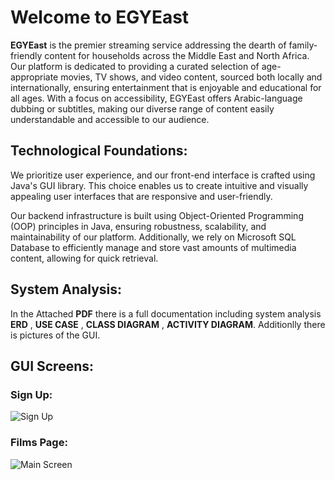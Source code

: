 # Welcome to EGYEast
**EGYEast** is the premier streaming service addressing the dearth of family-friendly content for households across the Middle East and North Africa. 
Our platform is dedicated to providing a curated selection of age-appropriate movies, TV shows, and video content, sourced both locally and internationally, ensuring entertainment that is enjoyable and educational for all ages. With a focus on accessibility, EGYEast offers Arabic-language dubbing or subtitles, 
making our diverse range of content easily understandable and accessible to our audience.

## Technological Foundations:

We prioritize user experience, and our front-end interface is crafted using Java's GUI library. 
This choice enables us to create intuitive and visually appealing user interfaces that are responsive and user-friendly.

Our backend infrastructure is built using Object-Oriented Programming (OOP) principles in Java, ensuring robustness, scalability, and maintainability of our platform. 
Additionally, we rely on Microsoft SQL Database to efficiently manage and store vast amounts of multimedia content, allowing for quick retrieval.

## System Analysis:
In the Attached **PDF** there is a full documentation including system analysis **ERD** , **USE CASE** , **CLASS DIAGRAM** , **ACTIVITY DIAGRAM**. Additionlly there is pictures of the GUI.
## GUI Screens:

### Sign Up:
![Sign Up](https://i.imgur.com/ofR60wW.png)

### Films Page:
![Main Screen](https://i.imgur.com/3Ji1U3G.png)
